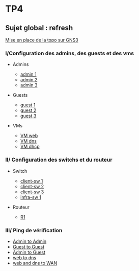 # TP4
## Sujet global : refresh

[Mise en place de la topo sur GNS3](./docs/topo.md)

### I/Configuration des admins, des guests et des vms

* Admins  
    * [admin 1](./docs/admin1.md)
    * [admin 2](./docs/admin2.md)
    * [admin 3](./docs/admin3.md)

* Guests  
    * [guest 1](./docs/guest1.md)
    * [guest 2](./docs/guest2.md)
    * [guest 3](./docs/guest3.md)

* VMs  
    * [VM web](./docs/vmweb.md)
    * [VM dns](./docs/vmdns.md)
    * [VM dhcp](./docs/vmdhcp.md)

### II/ Configuration des switchs et du routeur

* Switch  
    * [client-sw 1](./docs/clientsw1.md)
    * [client-sw 2](./docs/clientsw2.md)
    * [client-sw 3](./docs/clientsw3.md)
    * [infra-sw 1](./docs/infrasw1.md)

* Routeur  
    * [R1](./docs/r1.md)

### III/ Ping de vérification

* [Admin to Admin](./docs/pingAdmin.md)   
* [Guest to Guest](./docs/pingGuest.md)   
* [Admin to Guest](./docs/pingAdminGuest.md)   
* [web to dns](./docs/pingWebDns.md)   
* [web and dns to WAN](./docs/pingToWan.md)   


